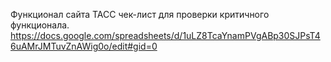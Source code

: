 Функционал сайта ТАСС чек-лист для проверки критичного функционала. 
https://docs.google.com/spreadsheets/d/1uLZ8TcaYnamPVgABp30SJPsT46uAMrJMTuvZnAWig0o/edit#gid=0
						
